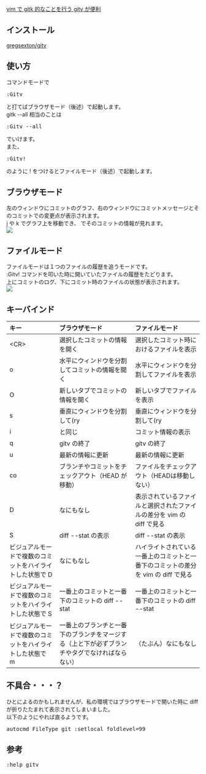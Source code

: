 [vim で gitk 的なことを行う gitv が便利](http://cohama.hateblo.jp/entry/20120417/1334679297)<br/>

## インストール
[gregsexton/gitv](http://cohama.hateblo.jp/entry/20120417/1334679297)<br/>

## 使い方
コマンドモードで<br/>
<pre>
:Gitv
</pre>

と打てばブラウザモード（後述）で起動します。<br/>
gitk --all 相当のことは<br/>

<pre>
:Gitv --all
</pre>

でいけます。<br/>
また、<br/>

<pre>
:Gitv!
</pre>

のように ! をつけるとファイルモード（後述）で起動します。<br/>

## ブラウザモード
左のウィンドウにコミットのグラフ、右のウィンドウにコミットメッセージとそのコミットでの変更点が表示されます。<br/>
j や k でグラフ上を移動でき、<CR> でそのコミットの情報が見れます。<br/>
![](http://cdn-ak.f.st-hatena.com/images/fotolife/c/cohama/20120418/20120418000325.png)<br/>

## ファイルモード

ファイルモードは１つのファイルの履歴を追うモードです。<br/>
:Gitv! コマンドを叩いた時に開いていたファイルの履歴をたどります。<br/>
上にコミットのログ、下にコミット時のファイルの状態が表示されます。<br/>
![](http://cdn-ak.f.st-hatena.com/images/fotolife/c/cohama/20120418/20120418010128.png)<br/>

## キーバインド

|キー|ブラウザモード|ファイルモード|
|:-- |:-- |:--|
|&lt;CR&gt;|選択したコミットの情報を開く|選択したコミット時におけるファイルを表示|
|o|水平にウィンドウを分割してコミットの情報を開く|水平にウィンドウを分割してファイルを表示|
|O|新しいタブでコミットの情報を開く|新しいタブでファイルを表示|
|s|垂直にウィンドウを分割して(ry|垂直にウィンドウを分割して(ry|
|i|<CR>と同じ|コミット情報の表示|
|q|gitv の終了|gitv の終了|
|u|最新の情報に更新|最新の情報に更新|
|co|ブランチやコミットをチェックアウト（HEAD が移動）|ファイルをチェックアウト（HEADは移動しない）|
|D|なにもなし|表示されているファイルと選択されたファイルの差分を vim の diff で見る|
|S|diff --stat の表示|diff --stat の表示|
|ビジュアルモードで複数のコミットをハイライトした状態で D|なにもなし|ハイライトされている一番上のコミットと一番下のコミットの差分を vim の diff で見る|
|ビジュアルモードで複数のコミットをハイライトした状態で S|一番上のコミットと一番下のコミットの diff --stat|一番上のコミットと一番下のコミットの diff --stat|
|ビジュアルモードで複数のコミットをハイライトした状態で m|一番上のブランチと一番下のブランチをマージする（上と下が必ずブランチやタグでなければならない）|（たぶん）なにもなし|

## 不具合・・・？
ひとによるのかもしれませんが、私の環境ではブラウザモードで開いた時に diff が折りたたまれて表示されてしまいました。<br/>
以下のようにやれば直るようです。<br/>
<pre>
autocmd FileType git :setlocal foldlevel=99
</pre>

## 参考
<pre>
:help gitv
</pre>
